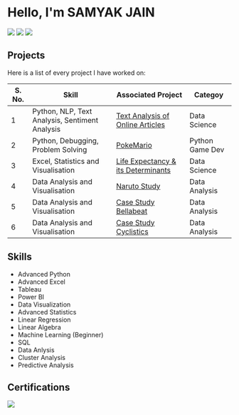# Hello, I'm SAMYAK JAIN
<a href="https://www.linkedin.com/in/samyakjain-ds"><img src="https://img.shields.io/badge/-LinkedIn-0072b1?&style=for-the-badge&logo=linkedin&logoColor=white" /></a>
<a href="https://public.tableau.com/app/profile/samyak.jain8329/vizzes"><img src="https://img.shields.io/badge/-Tableau-E97627?style=for-the-badge&logo=tableau&logoColor=white" /></a>
<a href="https://drive.google.com/file/d/1fL0WIZsXMPcdBw7X-XKYUya4ZrdLY-Sg/view?usp=sharing"><img src="https://img.shields.io/badge/-Resume-4285F4?style=for-the-badge&logo=resume&logoColor=white" /></a>


## Projects

Here is a list of every project I have worked on:


|S. No. | Skill                                          | Associated Project                                                                                |Categoy|
|-------|------------------------------------------------|---------------------------------------------------------------------------------------------------|-------|
|1      | Python, NLP, Text Analysis, Sentiment Analysis | <a href="https://github.com/SamyakJain-DS/Text_Analysis_Using_Python">Text Analysis of Online Articles</a>                               |Data Science|
|2      | Python, Debugging, Problem Solving             | <a href="https://github.com/SamyakJain-DS/PokeMario">PokeMario </a>                               |Python Game Dev|
|3      | Excel, Statistics and Visualisation            | <a href="https://github.com/SamyakJain-DS/Life-Expectancy">Life Expectancy & its Determinants </a>|Data Science|
|4      | Data Analysis and Visualisation                | <a href="https://github.com/SamyakJain-DS/naruto-directors-analysis">Naruto Study                 |Data Analysis|
|5      | Data Analysis and Visualisation                | <a href="https://github.com/SamyakJain-DS/bellabeat">Case Study Bellabeat                         |Data Analysis|
|6      | Data Analysis and Visualisation                | <a href="https://github.com/SamyakJain-DS/cyclistics">Case Study Cyclistics                       |Data Analysis|

## Skills
- Advanced Python
- Advanced Excel
- Tableau
- Power BI
- Data Visualization
- Advanced Statistics
- Linear Regression
- Linear Algebra
- Machine Learning (Beginner)
- SQL
- Data Anlysis
- Cluster Analysis
- Predictive Analysis

## Certifications
<div>
<a href="https://coursera.org/share/08771d9d6845ed219bd47182c2c4694f"><img src="https://img.shields.io/badge/-Google%20Professional%20Data%20Analyst-4285F4?&style=for-the-badge&logo=google&logoColor=white" /></a>
</div>
